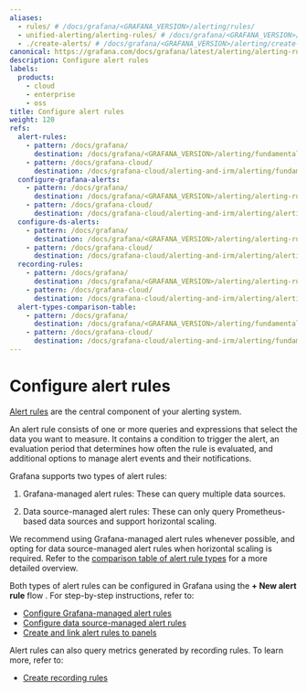 ```yaml
---
aliases:
  - rules/ # /docs/grafana/<GRAFANA_VERSION>/alerting/rules/
  - unified-alerting/alerting-rules/ # /docs/grafana/<GRAFANA_VERSION>/alerting/unified-alerting/alerting-rules/
  - ./create-alerts/ # /docs/grafana/<GRAFANA_VERSION>/alerting/create-alerts/
canonical: https://grafana.com/docs/grafana/latest/alerting/alerting-rules/
description: Configure alert rules
labels:
  products:
    - cloud
    - enterprise
    - oss
title: Configure alert rules
weight: 120
refs:
  alert-rules:
    - pattern: /docs/grafana/
      destination: /docs/grafana/<GRAFANA_VERSION>/alerting/fundamentals/alert-rules/
    - pattern: /docs/grafana-cloud/
      destination: /docs/grafana-cloud/alerting-and-irm/alerting/fundamentals/alert-rules/
  configure-grafana-alerts:
    - pattern: /docs/grafana/
      destination: /docs/grafana/<GRAFANA_VERSION>/alerting/alerting-rules/create-grafana-managed-rule/
    - pattern: /docs/grafana-cloud/
      destination: /docs/grafana-cloud/alerting-and-irm/alerting/alerting-rules/create-grafana-managed-rule/
  configure-ds-alerts:
    - pattern: /docs/grafana/
      destination: /docs/grafana/<GRAFANA_VERSION>/alerting/alerting-rules/create-data-source-managed-rule/
    - pattern: /docs/grafana-cloud/
      destination: /docs/grafana-cloud/alerting-and-irm/alerting/alerting-rules/create-data-source-managed-rule/
  recording-rules:
    - pattern: /docs/grafana/
      destination: /docs/grafana/<GRAFANA_VERSION>/alerting/alerting-rules/create-recording-rules/
    - pattern: /docs/grafana-cloud/
      destination: /docs/grafana-cloud/alerting-and-irm/alerting/alerting-rules/create-recording-rules/
  alert-types-comparison-table:
    - pattern: /docs/grafana/
      destination: /docs/grafana/<GRAFANA_VERSION>/alerting/fundamentals/alert-rules/#comparison-between-alert-rule-types
    - pattern: /docs/grafana-cloud/
      destination: /docs/grafana-cloud/alerting-and-irm/alerting/fundamentals/alert-rules/#comparison-between-alert-rule-types
---
```


# Configure alert rules

[Alert rules](ref:alert-rules) are the central component of your alerting system.

An alert rule consists of one or more queries and expressions that select the data you want to measure. It contains a condition to trigger the alert, an evaluation period that determines how often the rule is evaluated, and additional options to manage alert events and their notifications.

Grafana supports two types of alert rules:

1. Grafana-managed alert rules: These can query multiple data sources.

1. Data source-managed alert rules: These can only query Prometheus-based data sources and support horizontal scaling.

We recommend using Grafana-managed alert rules whenever possible, and opting for data source-managed alert rules when horizontal scaling is required. Refer to the [comparison table of alert rule types](ref:alert-types-comparison-table) for a more detailed overview.

Both types of alert rules can be configured in Grafana using the **+ New alert rule** flow . For step-by-step instructions, refer to:

- [Configure Grafana-managed alert rules](ref:configure-grafana-alerts)
- [Configure data source-managed alert rules](ref:configure-ds-alerts)
- [Create and link alert rules to panels](ref:templating-labels-annotations)

Alert rules can also query metrics generated by recording rules. To learn more, refer to:

- [Create recording rules](ref:recording-rules)
